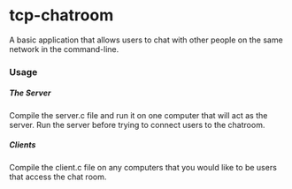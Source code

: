 # tcp-chatroom

A basic application that allows users to chat with other people on the same network in the command-line.

### Usage

##### The Server
Compile the server.c file and run it on one computer that will act as the server. Run the server before trying to connect users to the chatroom.

##### Clients
Compile the client.c file on any computers that you would like to be users that access the chat room.
